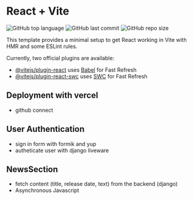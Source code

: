 # React + Vite

![GitHub top language](https://img.shields.io/github/languages/top/LevittC17/Project-Bookspace/bookspace-frontend)
![GitHub last commit](https://img.shields.io/github/last-commit/LevittC17/Project-Bookspace/bookspace-frontend)
![GitHub repo size](https://img.shields.io/github/repo-size/LevittC17/Project-Bookspace/bookspace-frontend)

This template provides a minimal setup to get React working in Vite with HMR and some ESLint rules.

Currently, two official plugins are available:

- [@vitejs/plugin-react](https://github.com/vitejs/vite-plugin-react/blob/main/packages/plugin-react/README.md) uses [Babel](https://babeljs.io/) for Fast Refresh
- [@vitejs/plugin-react-swc](https://github.com/vitejs/vite-plugin-react-swc) uses [SWC](https://swc.rs/) for Fast Refresh

## Deployment with vercel
  - github connect

## User Authentication
  - sign in form with formik and yup
  - autheticate user with django liveware

## NewsSection
  - fetch content (title, release date, text) from the backend (django)
  - Asynchronous Javascript



